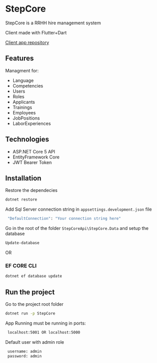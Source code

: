 # StepCore
StepCore is a RRHH hire management system

Client made with Flutter+Dart


[Client app repository](https://github.com/JhonasV/Step)


## Features
Managment for:
- Language
- Competencies
- Users
- Roles
- Applicants
- Trainings
- Employees
- JobPositions
- LaborExperiences

## Technologies
- ASP.NET Core 5 API 
- EntityFramework Core
- JWT Bearer Token

## Installation

Restore the dependecies

```bash
dotnet restore
```
Add Sql Server connection string in  `appsettings.development.json` file

```bash
 "DefaultConnection": "Your connection string here"
```
Go in the root of the folder `StepCoreApi\StepCore.Data` and setup the database


```bash
Update-database
```
OR  
### EF CORE CLI

```bash
dotnet ef database update
```


## Run the project
Go to the project root folder
```bash
dotnet run -p StepCore
```

App Running must be running in ports:
```bash
 localhost:5001 OR localhost:5000
```
Default user with admin role
```bash
 username: admin
 password: admin
```


